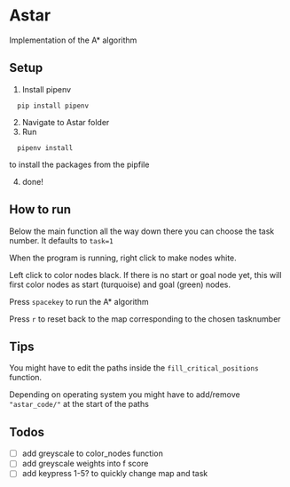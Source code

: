 # Astar
Implementation of the A* algorithm


## Setup
1. Install pipenv 
```
  pip install pipenv
```
2. Navigate to Astar folder
2. Run
``` 
  pipenv install
```
to install the packages from the pipfile

4. done!

## How to run
Below the main function all the way down there you can choose the task number. It defaults to `task=1`

When the program is running, right click to make nodes white. 

Left click to color nodes black.
If there is no start or goal node yet, this will first color nodes as start (turquoise) and goal (green) nodes.

Press `spacekey` to run the A* algorithm

Press `r` to reset back to the map corresponding to the chosen tasknumber

## Tips
You might have to edit the paths inside the `fill_critical_positions` function.

Depending on operating system you might have to add/remove `"astar_code/"` at the start of the paths
## Todos
- [ ] add greyscale to color_nodes function
- [ ] add greyscale weights into f score
- [ ] add keypress 1-5? to quickly change map and task
